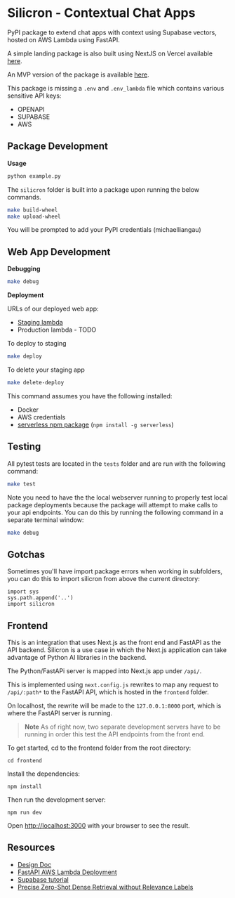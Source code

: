 # Silicron - Contextual Chat Apps

PyPI package to extend chat apps with context using Supabase vectors, hosted on AWS
Lambda using FastAPI.

A simple landing package is also built using NextJS on Vercel available [here](https://silicron-cyan.vercel.app/).

An MVP version of the package is available [here](https://pypi.org/project/silicron/).

This package is missing a `.env` and `.env_lambda` file which contains various sensitive API keys:
- OPENAPI
- SUPABASE
- AWS

## Package Development

**Usage**

```bash
python example.py
```

The `silicron` folder is built into a package upon running the below commands.

```bash
make build-wheel
make upload-wheel
```

You will be prompted to add your PyPI credentials (michaelliangau)

## Web App Development

**Debugging**

```bash
make debug
```

**Deployment**

URLs of our deployed web app:

- [Staging lambda](https://wsesuzvgd0.execute-api.us-east-1.amazonaws.com/staging/)
- Production lambda - TODO


To deploy to staging

```bash
make deploy
```

To delete your staging app

```bash
make delete-deploy
```

This command assumes you have the following installed:

- Docker
- AWS credentials
- [serverless npm package](https://www.npmjs.com/package/serverless) (`npm install -g serverless`)

## Testing

All pytest tests are located in the `tests` folder and are run with the following command:

```bash
make test
```

Note you need to have the the local webserver running to properly test local package deployments because the package will attempt to make calls to your api endpoints. You can do this by running the following command in a separate terminal window:

```bash
make debug
```

## Gotchas

Sometimes you'll have import package errors when working in subfolders, you can do this to import silicron from above the current directory:

```python3
import sys
sys.path.append('..')
import silicron
```

## Frontend

This is an integration that uses Next.js as the front end and FastAPI as the API backend. Silicron is a use case in which the Next.js application can take advantage of Python AI libraries in the backend.

The Python/FastAPi server is mapped into Next.js app under `/api/`.

This is implemented using `next.config.js` rewrites to map any request to `/api/:path*` to the FastAPI API, which is hosted in the `frontend` folder.

On localhost, the rewrite will be made to the `127.0.0.1:8000` port, which is where the FastAPI server is running.

> **Note** As of right now, two separate development servers have to be running in order this test the API endpoints from the front end.

To get started, cd to the frontend folder from the root directory:

```
cd frontend
```

Install the dependencies:

```
npm install
```

Then run the development server:

```
npm run dev
```

Open [http://localhost:3000](http://localhost:3000) with your browser to see the result.


## Resources

- [Design Doc](https://docs.google.com/document/d/1MfPYqvYliRFHUaQkkjJrplB-LnGcamcLJK97dgilbUY/edit#)
- [FastAPI AWS Lambda Deployment](https://ademoverflow.com/blog/tutorial-fastapi-aws-lambda-serverless/)
- [Supabase tutorial](https://supabase.com/blog/openai-embeddings-postgres-vector)
- [Precise Zero-Shot Dense Retrieval without Relevance Labels](https://arxiv.org/pdf/2212.10496.pdf)